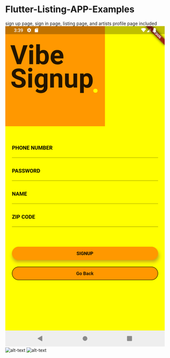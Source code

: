 # Flutter-Listing-APP-Examples
sign up page, sign in page, listing page, and artists profile page included
![alt text](/Screenshot_1584473985.png)
![alt-text](venue_page.gif)
![alt-text](sign_in.gif)
